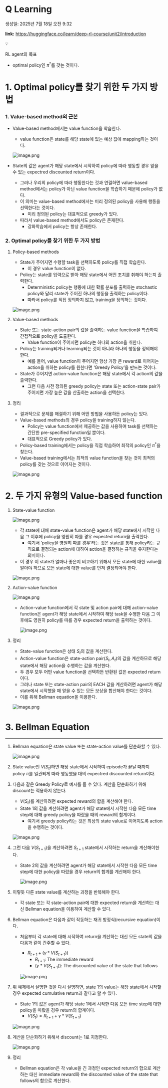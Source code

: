 # Q Learning

생성일: 2025년 7월 18일 오전 9:32

**link:** https://huggingface.co/learn/deep-rl-course/unit2/introduction

<aside>
💡

RL agent의 목표

- optimal policy인 $\pi^*$를 갖는 것이다.
</aside>

# 1. Optimal policy를 찾기 위한 두 가지 방법
### 1. Value-based method의 근본

- Value-based method에서는 value function을 학습한다.
    - value function은 state를 해당 state에 있는 예상 값에 mapping하는 것이다.
    
    ![image.png](Q%20Learning%20234bd012de008054ad84f6053315b605/image.png)
    
- State의 값은 agent가 해당 state에서 시작하여 policy에 따라 행동할 경우 얻을 수 있는 expectred discounted return이다.
    - 그러나 우리의 policy에 따라 행동한다는 것과 연결하면 value-based method에서는 policy가 아닌 value function을 학습하기 때문에 policy가 없다.
    - 이 의미는 value-based method에서는 미리 정의된 policy을 사용해 행동을 선택한다는 것이다.
        - 미리 정의된 policy는 대표적으로 greedy가 있다.
    - 따라서 value-based method에서도 policy은 존재한다.
        - 강화학습에서 policy는 항상 존재한다.

### 2. Optimal policy를 찾기 위한 두 가지 방법

1. Policy-based methods
    - State가 주어지면 수행할 task을 선택하도록 policy를 직접 학습한다.
        - 이 경우 value function이 없다.
    - Policy는 state를 입력으로 받아 해당 state에서 어떤 조치를 취해야 하는지 출력한다.
        - Deterministic policy는 행동에 대한 확률 분포를 출력하는 stochastic policy와 달리 state가 주어진 하나의 행동을 출력하는 policy이다.
        - 따라서 policy를 직접 정의하지 않고, training을 정의하는 것이다.
    
    ![image.png](Q%20Learning%20234bd012de008054ad84f6053315b605/image%201.png)
    
2. Value-based methods
    - State 또는 state-action pair의 값을 출력하는 value function을 학습하여 간접적으로 policy을 도출한다.
        - Value function이 주어지면 policy는 하나의 action을 취한다.
    - Policy는 training되거나 learning되는 것이 아니라 하나의 행동을 정의해야 한다.
        - 예를 들어, value function이 주어지면 항상 가장 큰 reward로 이어지는 action을 취하는 policy를 원한다면 ‘Greedy Policy’을 만드는 것이다.
    - State가 주어지면 action-value function은 해당 state에서 각 action의 값을 출력한다.
        - 그런 다음 사전 정의된 greedy policy는 state 또는 action-state pair가 주어지면 가장 높은 값을 산출하는 action을 선택한다.
3. 정리
    - 결과적으로 문제를 해결하기 위해 어떤 방법을 사용하든 policy는 있다.
    - Value-based methods의 경우 policy을 training하지 않는다.
        - Policy는 value function에서 제공하는 값을 사용하여 task를 선택하는 간단한 pre-specified function일 뿐이다.
        - 대표적으로 Greedy policy가 있다.
    - Policy-based training에서는 policy을 직접 학습하여 최적의 policy인 $\pi^*$을 찾는다.
    - Value-based training에서는 최적의 value function을 찾는 것이 최적의 policy를 갖는 것으로 이어지는 것이다.
    
    ![image.png](Q%20Learning%20234bd012de008054ad84f6053315b605/image%202.png)
    

# 2. 두 가지 유형의 Value-based function

1. State-value function
    
    ![image.png](Q%20Learning%20234bd012de008054ad84f6053315b605/image%203.png)
    
    - 각 state에 대해 state-value function은 agent가 해당 state에서 시작한 다음 그 이후에 policy을 영원히 따를 경우 expected return을 출력한다.
        - 여기서 ‘policy을 영원히 따를 경우’라는 것은 state를 통해 policy라는 규칙으로 결정되는 action에 대하여 action을 결정하는 규칙을 유지한다는 의미이다.
    - 이 경우 이 state가 얼마나 좋은지 비교하기 위해서 모든 state에 대한 value를 알아야 하므로 모든 state에 대한 value를 먼저 결정되어야 한다.
    
    ![image.png](Q%20Learning%20234bd012de008054ad84f6053315b605/image%204.png)
    
2. Action-value function
    
    ![image.png](Q%20Learning%20234bd012de008054ad84f6053315b605/image%205.png)
    
    - Action-value function에서 각 state 및 action pair에 대해 action-value function은 agent가 해당 state에서 시작하여 해당 task을 수행한 다음 그 이후에도 영원히 policy를 따를  경우 expected return을 출력하는 것이다.
        
        ![image.png](Q%20Learning%20234bd012de008054ad84f6053315b605/image%206.png)
        
3. 정리
    - State-value function은 상태 $S_t$의 값을 계산한다.
    - Action-value function은 state-action pair$(S_t,A_t)$의 값을 계산하므로 해당 state에서 해당 action을 수행하는 값을 계산한다.
    - 두 경우 모두 어떤 value function을 선택하든 반환된 값은 expected return이다.
    - 그러나 state 또는 state-action pair의 EACH 값을 계산하려면 agent가 해당 state에서 시작했을 때 얻을 수 있는 모든 보상을 합산해야 한다는 것이다.
    - 이를 위해 Bellman equation을 이용한다.
    
    ![image.png](Q%20Learning%20234bd012de008054ad84f6053315b605/image%207.png)
    

# 3. Bellman Equation

---

1. Bellman equation은 state value 또는 state-action value를 단순화할 수 있다.
    
    ![image.png](Q%20Learning%20234bd012de008054ad84f6053315b605/image%208.png)
    
2. State value인 $V(S_t)$하면 해당 state에서 시작하여 episode가 끝날 때까지 policy $\pi$를 일관되게 따라 행동했을 대의 expectred discounted return이다.
3. 다음과 같은 Greedy Policy로 예시를 들 수 있다. 계산을 단순화하기 위해 discount는 적용하지 않는다.
    - $V(S_t)$를 계산하려면 expected reward의 합을 계산해야 한다.
    - State 1의 값을 계산하려면 agent가 해당 state에서 시작한 다음 모든 time step에 대해 greedy policy을 따랐을 때의 reward의 합계이다.
        - 여기서 greedy policy라는 것은 최상의 state value로 이어지도록 action을 수행하는 것이다.
    
    ![image.png](Q%20Learning%20234bd012de008054ad84f6053315b605/image%209.png)
    
4. 그런 다음 $V(S_{t+1})$을 계산하려면 $S_{t+1}$ state에서 시작하는 return을 계산해야한다.
    - State 2의 값을 계산하려면 agent가 해당 state에서 시작한 다음 모든 time step에 대한 policy을 따랐을 경우 return의 합계를 계산해야 한다.
        
        ![image.png](Q%20Learning%20234bd012de008054ad84f6053315b605/image%2010.png)
        
5. 이렇듯 다른 state value를 계산하는 과정을 반복해야 한다.
    - 각 state 또는 각 state-action pair에 대한 expected return을 계산하는 대신 Bellman equation을 이용하여 계산할 수 있다.
6. Bellman equation은 다음과 같이 작동하는 재귀 방정식(recursive equation)이다.
    - 처음부터 각 state에 대해 시작하여 return을 계산하는 대신 모든 state의 값을 다음과 같이 간주할 수 있다.
        - $R_{t+1}+(\gamma*V(S_{t+1}))$
            - $R_{t+1}:$ The immediate reward
            - $(\gamma*V(S_{t+1})):$ The discounted value of the state that follows
        
        ![image.png](Q%20Learning%20234bd012de008054ad84f6053315b605/image%2011.png)
        
7. 위 예제에서 설명한 것을 다시 설명하면, state 1의 value는 해당 state에서 시작할 경우 expected cumulative return과 같다고 할 수 있다.
    - State 1의 값은 agent가 해당 state 1에서 시작한 다음 모든 time step에 대한 policy을 따랐을 경우 return의 합계이다.
        - $V(S_t)=R_{t+1}+\gamma*V(S_{t+1})$
    
    ![image.png](Q%20Learning%20234bd012de008054ad84f6053315b605/image%2012.png)
    
8. 계산을 단순화하기 위해서 discount는 1로 지정한다.
    
    ![image.png](Q%20Learning%20234bd012de008054ad84f6053315b605/image%2013.png)
    
9. 정리
    - Bellman equation은 각 value을 긴 과정인 expected  return의 합으로 계산하는 대신 immediate reward와 the discounted value of the state that follows의 합으로 계산한다.
